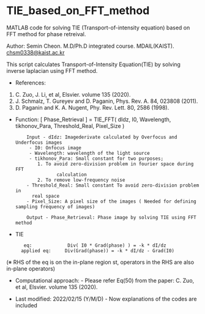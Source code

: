 # TIE_based_on_FFT_method
MATLAB code for solving TIE (Transport-of-intensity equation) based on FFT method for phase retreival.

Author: Semin Cheon. M.D/Ph.D integrated course. MDAIL(KAIST).
          chsm0338@kaist.ac.kr

This script calculates Transport-of-Intensity Equation(TIE) by solving
inverse laplacian using FFT method.

- References:
1. C. Zuo, J. Li, et al, Elsvier. volume 135 (2020).
2. J. Schmalz, T. Gureyev and D. Paganin, Phys. Rev. A. 84, 023808
(2011).
3. D. Paganin and K. A. Nugent, Phy. Rev. Lett. 80, 2586 (1998).

- Function:
 [ Phase_Retrieval ] = TIE_FFT( dIdz, I0, Wavelength, tikhonov_Para, Threshold_Real, Pixel_Size )

          Input - dIdz: Imagederivate calculated by Overfocus and Underfocus images
           - I0: Onfocus image
           - Wavelength: wavelength of the light source
           - tikhonov_Para: Small constant for two purposes;
              1. To avoid zero-division problem in fourier space during FFT
                     calculation
              2. To remove low-frequency noise
          - Threshold_Real: Small constant To avoid zero-division problem in
            real space
          - Pixel_Size: A pixel size of the images ( Needed for defining sampling frequency of images)

          Output - Phase_Retrieval: Phase image by solving TIE using FFT method

-   TIE  

           eq:             Div( I0 * Grad(phase) ) = -k * dI/dz
          applied eq:     Div(Grad(phase)) = -k * dI/dz - Grad(I0)

(※ RHS of the eq is on the in-plane region st, operators in the RHS are also in-plane operators)
 
- Computational approach:
           - Please refer Eq(50) from the paper: C. Zuo, et al, Elsvier. volume 135 (2020).

- Last modified: 2022/02/15 (Y/M/D) - Now explanations of the codes are included 
